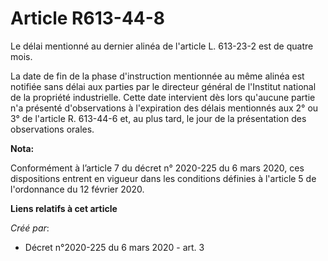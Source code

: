 # Article R613-44-8

Le délai mentionné au dernier alinéa de l'article L. 613-23-2 est de quatre mois.

La date de fin de la phase d'instruction mentionnée au même alinéa est notifiée sans délai aux parties par le directeur
général de l'Institut national de la propriété industrielle. Cette date intervient dès lors qu'aucune partie n'a présenté
d'observations à l'expiration des délais mentionnés aux 2° ou 3° de l'article R. 613-44-6 et, au plus tard, le jour de la
présentation des observations orales.

**Nota:**

Conformément à l’article 7 du décret n° 2020-225 du 6 mars 2020, ces dispositions entrent en vigueur dans les conditions
définies à l'article 5 de l'ordonnance du 12 février 2020.

**Liens relatifs à cet article**

_Créé par_:

  - Décret n°2020-225 du 6 mars 2020 - art. 3

